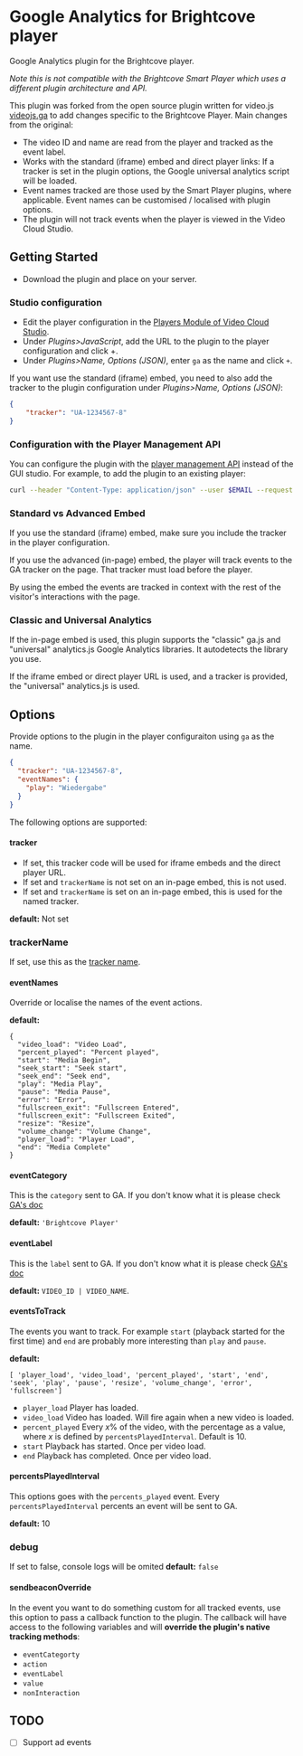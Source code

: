 # Google Analytics for Brightcove player

Google Analytics plugin for the Brightcove player.

*Note this is not compatible with the Brightcove Smart Player which uses a different plugin architecture and API.*

This plugin was forked from the open source plugin written for video.js [videojs.ga](https://github.com/mickey/videojs-ga) to add changes specific to the Brightcove Player. Main changes from the original:

- The video ID and name are read from the player and tracked as the event label.
- Works with the standard (iframe) embed and direct player links: If a tracker is set in the plugin options, the Google universal analytics script will be loaded.
- Event names tracked are those used by the Smart Player plugins, where applicable. Event names can be customised / localised with plugin options.
- The plugin will not track events when the player is viewed in the Video Cloud Studio.

## Getting Started
* Download the plugin and place on your server.

### Studio configuration
* Edit the player configuration in the [Players Module of Video Cloud Studio](https://studio.brightcove.com/products/videocloud/players).
* Under _Plugins>JavaScript_, add the URL to the plugin to the player configuration and click +.
* Under _Plugins>Name, Options (JSON)_, enter `ga` as the name and click `+`.

If you want use the standard (iframe) embed, you need to also add the tracker to the plugin configuration under _Plugins>Name, Options (JSON)_:

```json
{
    "tracker": "UA-1234567-8"
}
```

### Configuration with the Player Management API

You can configure the plugin with the [player management API](http://docs.brightcove.com/en/video-cloud/player-management/index.html) instead of the GUI studio. For example, to add the plugin to an existing player:

```bash
curl --header "Content-Type: application/json" --user $EMAIL --request PATCH --data '{"scripts":["http://example.com/videojs.ga.videocloud.js"],"plugins":[{"name":"ga","options":{"tracker":"UA-1234567-8","eventNames":{"play":"Wiedergabe"}}}]}' https://players.api.brightcove.com/v1/accounts/$ACCOUNT_ID/players/$PLAYER_ID/configuration
```

### Standard vs Advanced Embed

If you use the standard (iframe) embed, make sure you include the tracker in the player configuration.

If you use the advanced (in-page) embed, the player will track events to the GA tracker on the page. That tracker must load before the player.

By using the embed the events are tracked in context with the rest of the visitor's interactions with the page.

### Classic and Universal Analytics

If the in-page embed is used, this plugin supports the "classic" ga.js and "universal" analytics.js Google Analytics libraries. It autodetects the library you use.

If the iframe embed or direct player URL is used, and a tracker is provided, the "universal" analytics.js is used.

## Options

Provide options to the plugin in the player configuraiton using `ga` as the name.

```json
{
  "tracker": "UA-1234567-8",
  "eventNames": {
    "play": "Wiedergabe"
  }
}
```

The following options are supported:

#### tracker

- If set, this tracker code will be used for iframe embeds and the direct player URL.
- If set and `trackerName` is not set on an in-page embed, this is not used.
- If set and `trackerName` is set on an in-page embed, this is used for the named tracker.

**default:** Not set

### trackerName

If set, use this as the [tracker name](https://developers.google.com/analytics/devguides/collection/analyticsjs/creating-trackers).

#### eventNames

Override or localise the names of the event actions.

**default:**
```
{
  "video_load": "Video Load",
  "percent_played": "Percent played",
  "start": "Media Begin",
  "seek_start": "Seek start",
  "seek_end": "Seek end",
  "play": "Media Play",
  "pause": "Media Pause",
  "error": "Error",
  "fullscreen_exit": "Fullscreen Entered",
  "fullscreen_exit": "Fullscreen Exited",
  "resize": "Resize",
  "volume_change": "Volume Change",
  "player_load": "Player Load",
  "end": "Media Complete"
}
```

#### eventCategory

This is the ```category``` sent to GA. If you don't know what it is please check [GA's doc](https://developers.google.com/analytics/devguides/collection/gajs/eventTrackerGuide)

**default:** ```'Brightcove Player'```

#### eventLabel

This is the ```label``` sent to GA. If you don't know what it is please check [GA's doc](https://developers.google.com/analytics/devguides/collection/gajs/eventTrackerGuide)

**default:** `VIDEO_ID | VIDEO_NAME`.

#### eventsToTrack

The events you want to track. For example `start` (playback started for the first time) and `end` are probably more interesting than `play` and `pause`.

**default:**
```
[ 'player_load', 'video_load', 'percent_played', 'start', 'end', 'seek', 'play', 'pause', 'resize', 'volume_change', 'error', 'fullscreen']
```

* `player_load` Player has loaded.
* `video_load` Video has loaded. Will fire again when a new video is loaded.
* `percent_played` Every *x*% of the video, with the percentage as a value, where *x* is defined by `percentsPlayedInterval`. Default is 10.
* `start` Playback has started. Once per video load.
* `end` Playback has completed. Once per video load.

#### percentsPlayedInterval

This options goes with the ```percents_played``` event. Every ```percentsPlayedInterval``` percents an event will be sent to GA.

**default:** 10

### debug

If set to false, console logs will be omited
**default:** ```false```

#### sendbeaconOverride
In the event you want to do something custom for all tracked events, use this option to pass a callback function to the plugin. The callback will have access to the following variables and will **override the plugin's native tracking methods**:
* `eventCategorty`
* `action`
* `eventLabel`
* `value`
* `nonInteraction`

## TODO

- [ ] Support ad events

